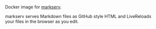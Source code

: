 
Docker image for [markserv](https://github.com/F1LT3R/markserv).

markserv serves Markdown files as GitHub style HTML and LiveReloads your files in the browser as you edit.
